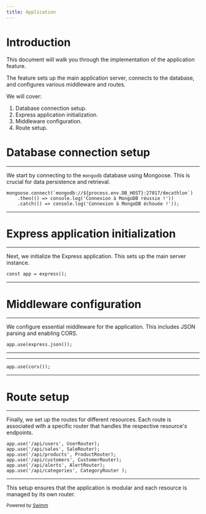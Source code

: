 ```yaml
---
title: Application
---
```

# Introduction

This document will walk you through the implementation of the application feature.

The feature sets up the main application server, connects to the database, and configures various middleware and routes.

We will cover:

1. Database connection setup.
2. Express application initialization.
3. Middleware configuration.
4. Route setup.

# Database connection setup

<SwmSnippet path="/app.js" line="12">

---

We start by connecting to the <SwmToken path="/app.js" pos="12:5:5" line-data="mongoose.connect(`mongodb://${process.env.DB_HOST}:27017/decathlon`)">`mongodb`</SwmToken> database using Mongoose. This is crucial for data persistence and retrieval.

```
mongoose.connect(`mongodb://${process.env.DB_HOST}:27017/decathlon`)
    .then(() => console.log('Connexion à MongoDB réussie !'))
    .catch(() => console.log('Connexion à MongoDB échouée !'));

```

---

</SwmSnippet>

# Express application initialization

<SwmSnippet path="/app.js" line="18">

---

Next, we initialize the Express application. This sets up the main server instance.

```
const app = express();

```

---

</SwmSnippet>

# Middleware configuration

<SwmSnippet path="/app.js" line="20">

---

We configure essential middleware for the application. This includes JSON parsing and enabling CORS.

```
app.use(express.json());
```

---

</SwmSnippet>

<SwmSnippet path="/app.js" line="22">

---

```
app.use(cors());
```

---

</SwmSnippet>

# Route setup

<SwmSnippet path="/app.js" line="25">

---

Finally, we set up the routes for different resources. Each route is associated with a specific router that handles the respective resource's endpoints.

```
app.use('/api/users', UserRouter);
app.use('/api/sales', SaleRouter);
app.use('/api/products', ProductRouter);
app.use('/api/customers', CustomerRouter);
app.use('/api/alerts', AlertRouter);
app.use('/api/categories', CategoryRouter );
```

---

</SwmSnippet>

This setup ensures that the application is modular and each resource is managed by its own router.

<SwmMeta version="3.0.0" repo-id="Z2l0aHViJTNBJTNBUmV0YWlsSHViJTNBJTNBTWFlbC1DYXM=" repo-name="RetailHub"><sup>Powered by [Swimm](https://app.swimm.io/)</sup></SwmMeta>

